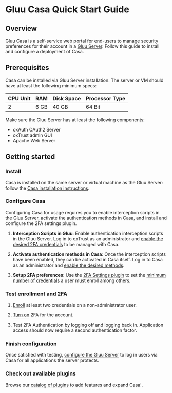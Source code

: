 # Gluu Casa Quick Start Guide

## Overview

Gluu Casa is a self-service web portal for end-users to manage security preferences for their account in a [Gluu Server](https://gluu.org). Follow this guide to install and configure a deployment of Casa.

## Prerequisites

Casa can be installed via Gluu Server installation. The server or VM should have at least the following minimum specs:

| CPU Unit | RAM | Disk Space | Processor Type |
|------ | ---- | ---- | ---- |
| 2  | 6 GB | 40 GB | 64 Bit |

Make sure the Gluu Server has at least the following components:

  - oxAuth OAuth2 Server
  - oxTrust admin GUI
  - Apache Web Server

## Getting started

### Install

Casa is installed on the same server or virtual machine as the Gluu Server: follow the [Casa installation instructions](./administration/installation.md#installation-via-linux-packages-).  

### Configure Casa

Configuring Casa for usage requires you to enable interception scripts in the Gluu Server, activate the authentication methods in Casa, and install and configure the 2FA settings plugin. 

1. **Interception Scripts in Gluu**: Enable authentication interception scripts in the Gluu Server. Log in to oxTrust as an administrator and [enable the desired 2FA credentials](./administration/admin-console.md#enabled-methods) to be managed with Casa.

1. **Activate authentication methods in Casa**: Once the interception scripts have been enabled, they can be activated in Casa itself. Log in to Casa as an administrator and [enable the desired methods](./administration/admin-console.md#configure-casa).

1. **Setup 2FA preferences**: Use the [2FA Settings plugin](./plugins/2fa-settings.md) to set the [minimum number of credentials](./administration/admin-console.md#2fa-settings) a user must enroll among others.

### Test enrollment and 2FA

1. [Enroll](./user-guide.md#2fa-credential-details--enrollment) at least two credentials on a non-administrator user.

1. [Turn on](./user-guide.md#turn-2fa-onoff) 2FA for the account.

1. Test 2FA Authentication by logging off and logging back in. Application access should now require a second authentication factor.

### Finish configuration

Once satisfied with testing, [configure the Gluu Server](./administration/admin-console.md#set-default-authentication-method-gluu) to log in users via Casa for all applications the server protects.

### Check out available plugins

Browse our [catalog of plugins](https://casa.gluu.org/plugins) to add features and expand Casa!.
